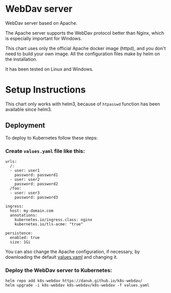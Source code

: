 # WebDav server
WebDav server based on Apache.

The Apache server supports the WebDav protocol better than Nginx, which is especially important for Windows.

This chart uses only the official Apache docker image (httpd), and you don't need to build your own image.
All the configuration files make by helm on the installation.

It has been tested on Linux and Windows.

# Setup Instructions

This chart only works with helm3, because of `htpasswd` function has been available since helm3.

## Deployment
To deploy to Kubernetes follow these steps:

### Create `values.yaml` file like this:
```
urls:
  /:
  - user: user1
    password: password1
  - user: user2
    password: password2
  /foo:
  - user: user3
    password: password3

ingress:
  host: my-domain.com
  annotations:
    kubernetes.io/ingress.class: nginx
    kubernetes.io/tls-acme: "true"

persistence:
  enabled: true
  size: 1Gi
```

You can also change the Apache configuration, if necessary, by downloading the default
[values.yaml](https://raw.githubusercontent.com/danuk/k8s-webdav/master/k8s-webdav/values.yaml)
and changing it.

### Deploy the WebDav server to Kubernetes:
```
helm repo add k8s-webdav https://danuk.github.io/k8s-webdav/
helm upgrade -i k8s-webdav k8s-webdav/k8s-webdav -f values.yaml
```


